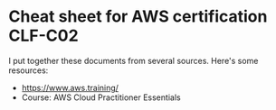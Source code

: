 # Cheat sheet for AWS certification CLF-C02

I put together these documents from several sources. 
Here's some resources:

- https://www.aws.training/
- Course: AWS Cloud Practitioner Essentials
